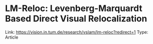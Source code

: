 # LM-Reloc: Levenberg-Marquardt Based Direct Visual Relocalization

Link: https://vision.in.tum.de/research/vslam/lm-reloc?redirect=1
Type: Article